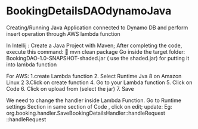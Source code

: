 # BookingDetailsDAOdynamoJava
Creating/Running Java Application connected to Dynamo DB and perform insert operation through AWS lambda function 

In Intellij :
Create a Java Project with Maven;
After completing the code, execute this command:
	mvn clean package
Go inside the target folder:
BookingDAO-1.0-SNAPSHOT-shaded.jar ( use the shaded.jar) for putting it into lambda function

For AWS:
1.create Lambda function
2. Select Runtime Jva 8 on Amazon Linux 2
3.Click on create function
4. Go to your Lambda function
5. Click on Code
6. Click on upload from (select the jar)
7. Save

We need to change the handler inside Lambda Function.
Go to Runtime settings Section in same section of Code , click on edit;
 update:
Eg: org.booking.handler.SaveBookingDetailsHandler::handleRequest
<classname from package>::handleRequest


